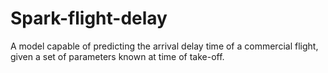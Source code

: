 # Spark-flight-delay
A model capable of predicting the arrival delay time of a commercial flight, given a set of parameters known at time of take-off.
